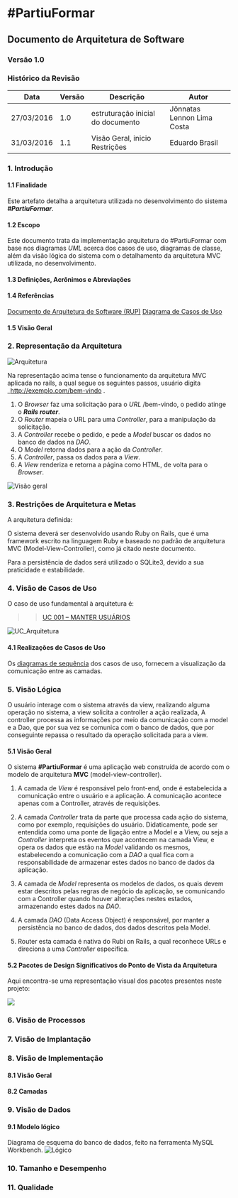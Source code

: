 <h1>#PartiuFormar</h1>

## **Documento de Arquitetura de Software**

### **Versão 1.0**

### Histórico da Revisão
Data|Versão|Descrição|Autor
-----|------|---------|-------
27/03/2016|1.0|estruturação inicial do documento|Jônnatas Lennon Lima Costa
31/03/2016|1.1|Visão Geral, inicio Restrições|Eduardo Brasil 
### 1. Introdução         
#### 1.1 Finalidade    
Este artefato detalha a arquitetura utilizada no desenvolvimento do sistema <strong><em>#PartiuFormar</em></strong>. 

#### 1.2 Escopo 
Este documento trata da implementação arquitetura do #PartiuFormar com base nos diagramas <em>UML</em> acerca dos casos de uso, diagramas de classe, além da visão lógica do sistema com o detalhamento da arquitetura MVC utilizada, no desenvolvimento.

#### 1.3 Definições, Acrônimos e Abreviações     

#### 1.4 Referências     
[Documento de Arquitetura de Software (RUP)](http://www.wthreex.com/rup/process/artifact/ar_sadoc.htm)
[Diagrama de Casos de Uso](https://github.com/vitornere/partiuformar/wiki/Diagrama-de-Casos-de-Uso)

#### 1.5 Visão Geral 

### 2. Representação da Arquitetura
![Arquitetura](http://i.imgur.com/BxSbwTs.png)

Na representação acima tense o funcionamento da arquitetura MVC aplicada no rails, a qual segue os seguintes passos, usuário digita _http://exemplo.com/bem-vindo .

1. O _Browser_ faz uma solicitação para o _URL_ /bem-vindo, o pedido atinge o <em><strong>Rails router</strong></em>.
2. O _Router_ mapeia o URL para uma _Controller_, para a manipulação da solicitação.
3. A _Controller_ recebe o pedido, e pede a _Model_ buscar os dados no banco de dados na _DAO_.
4. O _Model_ retorna dados para a ação da _Controller_.
5. A _Controller_, passa os dados para a _View_.
6. A _View_ renderiza e retorna a página como HTML, de volta para o _Browser_.

![Visão geral](http://i.imgur.com/Hp4yBrN.png)

### 3. Restrições de Arquitetura e Metas 
A arquitetura definida:

O sistema deverá ser desenvolvido usando Ruby on Rails, que é uma framework escrito na linguagem Ruby e baseado no padrão de arquitetura MVC (Model-View-Controller), como já citado neste documento.

Para a persistência de dados será utilizado o SQLite3, devido a sua praticidade e estabilidade.

### 4. Visão de Casos de Uso

O caso de uso fundamental à arquitetura é:

>> [UC 001 – MANTER USUÁRIOS](https://github.com/vitornere/partiuformar/wiki/Especifica%C3%A7%C3%A3o-de-Caso-de-Uso:-Manter-Usu%C3%A1rio#especifica%C3%A7%C3%A3o-de-caso-de-uso-manter-usu%C3%A1rio)

![UC_Arquitetura](http://i.imgur.com/1onQ8e6.jpg)

#### 4.1 Realizações de Casos de Uso

Os [diagramas de sequência](https://github.com/vitornere/partiuformar/wiki/Diagramas-de-Sequ%C3%AAncia-de-Sistema) dos casos de uso, fornecem a visualização da comunicação entre as camadas.
 
### 5. Visão Lógica

O usuário interage com o sistema através da view, realizando alguma operação no sistema, a view solicita a controller a ação realizada, A controller processa as informações por meio da  comunicação com a model e a Dao, que por sua vez se comunica com o banco de dados, que por conseguinte repassa o resultado da operação solicitada para a view.

#### 5.1 Visão Geral    

O sistema **#PartiuFormar** é uma aplicação web construída de acordo com o modelo de arquitetura **MVC** (model-view-controller).

1. A camada de _View_ é responsável pelo front-end, onde é estabelecida a comunicação entre o usuário e a aplicação. A comunicação acontece apenas com a Controller, através de requisições.

2. A camada _Controller_ trata da parte que processa cada ação do sistema, como por exemplo, requisições do usuário. Didaticamente, pode ser entendida como uma ponte de ligação entre a Model e a View, ou seja a _Controller_ interpreta os eventos que acontecem na camada View, e opera os dados que estão na _Model_ validando os mesmos, estabelecendo a comunicação com a _DAO_ a qual fica com a responsabilidade de armazenar estes dados no banco de dados da aplicação.

2. A camada de _Model_ representa os modelos de dados, os quais devem estar descritos pelas regras de negócio da aplicação, se comunicando com a Controller quando houver alterações nestes estados, armazenando estes dados na _DAO_.

4. A camada _DAO_ (Data Access Object) é responsável, por manter a persistência no banco de dados, dos dados descritos pela Model.

5. Router esta camada é nativa do Rubi on Rails, a qual reconhece URLs e direciona a uma _Controller_ especifica.
 
#### 5.2 Pacotes de Design Significativos do Ponto de Vista da Arquitetura     

Aqui encontra-se uma representação visual dos pacotes presentes neste projeto:

![](http://i.imgur.com/2cmoh2R.png)

### 6. Visão de Processos

### 7. Visão de Implantação

### 8. Visão de Implementação
#### 8.1 Visão Geral     
#### 8.2 Camadas 
    
### 9. Visão de Dados 

#### 9.1 Modelo lógico
Diagrama de esquema do banco de dados, feito na ferramenta MySQL Workbench. 
![Lógico](http://i.imgur.com/TQHaqgl.png)

### 10. Tamanho e Desempenho               

### 11. Qualidade   